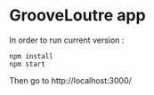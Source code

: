 # GrooveLoutre app

In order to run current version :
```
npm install
npm start
```
Then go to http://localhost:3000/
